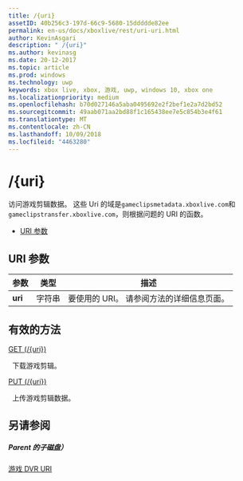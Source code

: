 ```yaml
---
title: /{uri}
assetID: 40b256c3-197d-66c9-5680-15ddddde82ee
permalink: en-us/docs/xboxlive/rest/uri-uri.html
author: KevinAsgari
description: " /{uri}"
ms.author: kevinasg
ms.date: 20-12-2017
ms.topic: article
ms.prod: windows
ms.technology: uwp
keywords: xbox live, xbox, 游戏, uwp, windows 10, xbox one
ms.localizationpriority: medium
ms.openlocfilehash: b70d027146a5aba0495692e2f2bef1e2a7d2bd52
ms.sourcegitcommit: 49aab071aa2bd88f1c165438ee7e5c854b3e4f61
ms.translationtype: MT
ms.contentlocale: zh-CN
ms.lasthandoff: 10/09/2018
ms.locfileid: "4463280"
---
```

# <a name="uri"></a>/{uri}
访问游戏剪辑数据。 这些 Uri 的域是`gameclipsmetadata.xboxlive.com`和`gameclipstransfer.xboxlive.com`，则根据问题的 URI 的函数。
 
  * [URI 参数](#ID4EX)
 
<a id="ID4EX"></a>

 
## <a name="uri-parameters"></a>URI 参数
 
| 参数| 类型| 描述| 
| --- | --- | --- | 
| <b>uri</b>| 字符串| 要使用的 URI。 请参阅方法的详细信息页面。| 
  
<a id="ID4ETB"></a>

 
## <a name="valid-methods"></a>有效的方法

[GET (/{uri})](uri-uriget.md)

&nbsp;&nbsp;下载游戏剪辑。

[PUT (/{uri})](uri-uriput.md)

&nbsp;&nbsp;上传游戏剪辑数据。
 
<a id="ID4EAC"></a>

 
## <a name="see-also"></a>另请参阅
 
<a id="ID4ECC"></a>

 
##### <a name="parent"></a>Parent 的子磁盘） 

[游戏 DVR URI](atoc-reference-dvr.md)

   